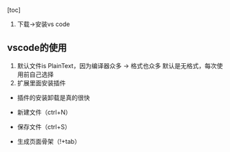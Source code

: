 [toc]


1. 下载->安装vs code
## vscode的使用
1. 默认文件is PlainText，因为编译器众多 -> 格式也众多 默认是无格式，每次使用前自己选择
2. 扩展里面安装插件
- 插件的安装卸载是真的很快



- 新建文件（ctrl+N）
- 保存文件（ctrl+S）
- 生成页面骨架（!+tab）
